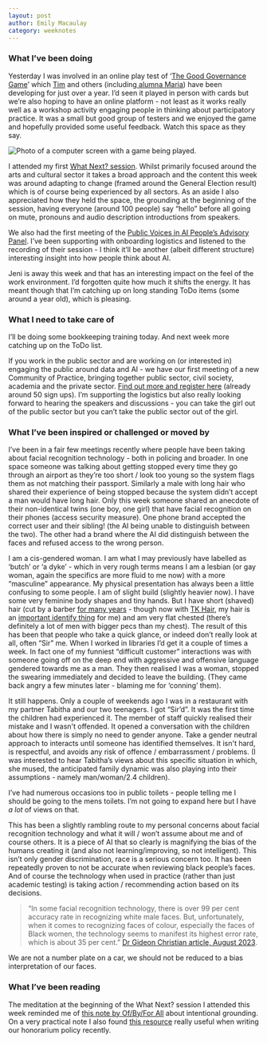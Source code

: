 ```yaml
---
layout: post
author: Emily Macaulay
category: weeknotes
---
```

### What I’ve been doing
Yesterday I was involved in an online play test of ‘[The Good Governance Game](https://connectedbydata.org/projects/2023-governance-game)’ which [Tim](https://connectedbydata.org/people/tim-davies) and others (including[ alumna Maria](https://connectedbydata.org/people/maria-luciano)) have been developing for just over a year. I’d seen it played in person with cards but we’re also hoping to have an online platform - not least as it works really well as a workshop activity engaging people in thinking about participatory practice.  It was a small but good group of testers and we enjoyed the game and hopefully provided some useful feedback.  Watch this space as they say.

![Photo of a computer screen with a game being played.]({{site.baseurl}}/assets/blog/2024-07-11-game-play-test.png)

I attended my first [What Next? session](https://www.whatnextculture.co.uk/).  Whilst primarily focused around the arts and cultural sector it takes a broad approach and the content this week was around adapting to change (framed around the General Election result) which is of course being experienced by all sectors. As an aside I also appreciated how they held the space, the grounding at the beginning of the session, having everyone (around 100 people) say “hello” before all going on mute, pronouns and audio description introductions from speakers.

We also had the first meeting of the [Public Voices in AI People’s Advisory Panel](https://connectedbydata.org/projects/2024-public-voices-in-ai). I’ve been supporting with onboarding logistics and listened to the recording of their session - I think it’ll be another (albeit different structure) interesting insight into how people think about AI.

Jeni is away this week and that has an interesting impact on the feel of the work environment. I’d forgotten quite how much it shifts the energy. It has meant though that I’m catching up on long standing ToDo items (some around a year old), which is pleasing. 

### What I need to take care of
I’ll be doing some bookkeeping training today. And next week more catching up on the ToDo list.

If you work in the public sector and are working on (or interested in) engaging the public around data and AI - we have our first meeting of a new Community of Practice, bringing together public sector, civil society, academia and the private sector. [Find out more and register here](https://connectedbydata.org/events/2024-07-18-community-of-practice) (already around 50 sign ups). I’m supporting the logistics but also really looking forward to hearing the speakers and discussions - you can take the girl out of the public sector but you can’t take the public sector out of the girl.

### What I’ve been inspired or challenged or moved by
I’ve been in a fair few meetings recently where people have been taking about facial recognition technology - both in policing and broader.  In one space someone was talking about getting stopped every time they go through an airport as they’re too short / look too young so the system flags them as not matching their passport. Similarly a male with long hair who shared their experience of being stopped because the system didn’t accept a man would have long hair. Only this week someone shared an anecdote of their non-identical twins (one boy, one girl) that have facial recognition on their phones (access security measure). One phone brand accepted the correct user and their sibling! (the AI being unable to distinguish between the two). The other had a brand where the AI did distinguish between the faces and refused access to the wrong person.

I am a cis-gendered woman.  I am what I may previously have labelled as ‘butch’ or ‘a dyke’ - which in very rough terms means I am a lesbian (or gay woman, again the specifics are more fluid to me now) with a more “masculine” appearance. My physical presentation has always been a little confusing to some people. I am of slight build (slightly heavier now). I have some very feminine body shapes and tiny hands. But I have short (shaved) hair (cut by a barber [for many years](https://emilyjmacaulay.wordpress.com/2016/06/23/loving-lukas-barbers/) - though now with [TK Hair](https://www.facebook.com/p/TK-Hair-100090336964943/), my hair is an [important identify thing](https://emilyjmacaulay.wordpress.com/2020/06/30/hoping-to-be-a-reverse-of-samson/) for me) and am very flat chested (there’s definitely a lot of men with bigger pecs than my chest).  The result of this has been that people who take a quick glance, or indeed don’t really look at all, often “Sir” me.  When I worked in libraries I’d get it a couple of times a week. In fact one of my funniest “difficult customer” interactions was with someone going off on the deep end with aggressive and offensive language gendered towards me as a man. They then realised I was a woman, stopped the swearing immediately and decided to leave the building. (They came back angry a few minutes later - blaming me for ‘conning’ them).

It still happens. Only a couple of weekends ago I was in a restaurant with my partner Tabitha and our two teenagers. I got “Sir’d”.  It was the first time the children had experienced it.  The member of staff quickly realised their mistake and I wasn't offended. It opened a conversation with the children about how there is simply no need to gender anyone. Take a gender neutral approach to interacts until someone has identified themselves. It isn't hard, is respectful, and avoids any risk of offence / embarrassment / problems. (I was interested to hear Tabitha’s views about this specific situation in which, she mused, the anticipated family dynamic was also playing into their assumptions - namely man/woman/2.4 children).

I’ve had numerous occasions too in public toilets - people telling me I should be going to the mens toilets. I’m not going to expand here but I have _a lot_ of views on that.

This has been a slightly rambling route to my personal concerns about facial recognition technology and what it will / won’t assume about me and of course others.  It is a piece of AI that so clearly is magnifying the bias of the humans creating it (and also not learning/improving, so not intelligent). This isn’t only gender discrimination, race is a serious concern too. It has been repeatedly proven to not be accurate when reviewing black people’s faces. And of course the technology when used in practice (rather than just academic testing) is taking action / recommending action based on its decisions.

> “In some facial recognition technology, there is over 99 per cent accuracy rate in recognizing white male faces. But, unfortunately, when it comes to recognizing faces of colour, especially the faces of Black women, the technology seems to manifest its highest error rate, which is about 35 per cent.” [Dr Gideon Christian article, August 2023](https://www.ucalgary.ca/news/law-professor-explores-racial-bias-implications-facial-recognition-technology).

We are not a number plate on a car, we should not be reduced to a bias interpretation of our faces.  

### What I’ve been reading
The meditation at the beginning of the What Next? session I attended this week reminded me of [this note by Of/By/For All](https://blog.ofbyforall.org/intentional-grounding-check-ins) about intentional grounding. On a very practical note I also found [this resource](https://www.nihr.ac.uk/documents/payment-guidance-for-members-of-the-public-considering-involvement-in-research/27372) really useful when writing our honorarium policy recently. 